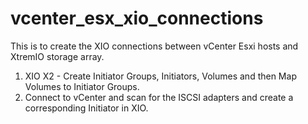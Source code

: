 # vcenter_esx_xio_connections

This is to create the XIO connections between vCenter Esxi hosts and XtremIO storage array.

1. XIO X2 - Create Initiator Groups, Initiators, Volumes and then Map Volumes to Initiator Groups.
2. Connect to vCenter and scan for the ISCSI adapters and create a corresponding Initiator in XIO.
